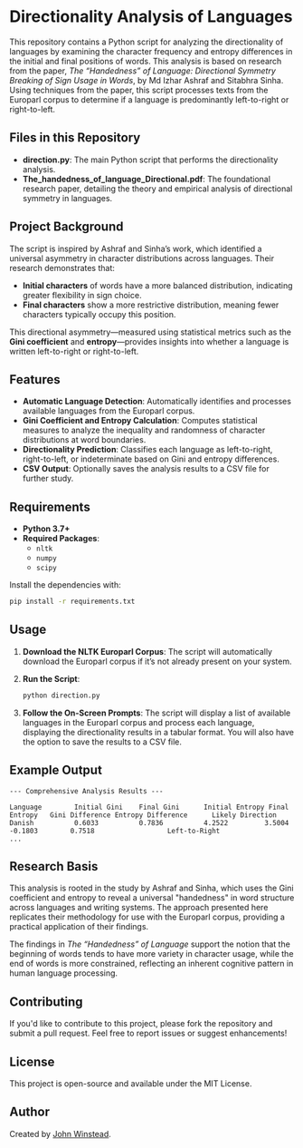 # Directionality Analysis of Languages

This repository contains a Python script for analyzing the directionality of languages by examining the character frequency and entropy differences in the initial and final positions of words. This analysis is based on research from the paper, *The “Handedness” of Language: Directional Symmetry Breaking of Sign Usage in Words*, by Md Izhar Ashraf and Sitabhra Sinha. Using techniques from the paper, this script processes texts from the Europarl corpus to determine if a language is predominantly left-to-right or right-to-left.

## Files in this Repository

- **direction.py**: The main Python script that performs the directionality analysis.
- **The_handedness_of_language_Directional.pdf**: The foundational research paper, detailing the theory and empirical analysis of directional symmetry in languages.

## Project Background

The script is inspired by Ashraf and Sinha’s work, which identified a universal asymmetry in character distributions across languages. Their research demonstrates that:
- **Initial characters** of words have a more balanced distribution, indicating greater flexibility in sign choice.
- **Final characters** show a more restrictive distribution, meaning fewer characters typically occupy this position.
  
This directional asymmetry—measured using statistical metrics such as the **Gini coefficient** and **entropy**—provides insights into whether a language is written left-to-right or right-to-left.

## Features

- **Automatic Language Detection**: Automatically identifies and processes available languages from the Europarl corpus.
- **Gini Coefficient and Entropy Calculation**: Computes statistical measures to analyze the inequality and randomness of character distributions at word boundaries.
- **Directionality Prediction**: Classifies each language as left-to-right, right-to-left, or indeterminate based on Gini and entropy differences.
- **CSV Output**: Optionally saves the analysis results to a CSV file for further study.

## Requirements

- **Python 3.7+**
- **Required Packages**:
  - `nltk`
  - `numpy`
  - `scipy`

Install the dependencies with:

```bash
pip install -r requirements.txt
```

## Usage

1. **Download the NLTK Europarl Corpus**:
   The script will automatically download the Europarl corpus if it’s not already present on your system.

2. **Run the Script**:
   ```bash
   python direction.py
   ```

3. **Follow the On-Screen Prompts**:
   The script will display a list of available languages in the Europarl corpus and process each language, displaying the directionality results in a tabular format. You will also have the option to save the results to a CSV file.

## Example Output

```
--- Comprehensive Analysis Results ---

Language        Initial Gini    Final Gini      Initial Entropy Final Entropy   Gini Difference Entropy Difference      Likely Direction
Danish          0.6033          0.7836          4.2522         3.5004          -0.1803        0.7518                  Left-to-Right
...
```

## Research Basis

This analysis is rooted in the study by Ashraf and Sinha, which uses the Gini coefficient and entropy to reveal a universal "handedness" in word structure across languages and writing systems. The approach presented here replicates their methodology for use with the Europarl corpus, providing a practical application of their findings.

The findings in *The “Handedness” of Language* support the notion that the beginning of words tends to have more variety in character usage, while the end of words is more constrained, reflecting an inherent cognitive pattern in human language processing.

## Contributing

If you'd like to contribute to this project, please fork the repository and submit a pull request. Feel free to report issues or suggest enhancements!

## License

This project is open-source and available under the MIT License.

## Author

Created by [John Winstead](https://github.com/jhnwnstd).